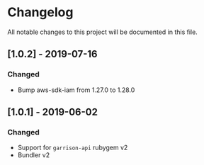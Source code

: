# Changelog
All notable changes to this project will be documented in this file.

## [1.0.2] - 2019-07-16
### Changed
- Bump aws-sdk-iam from 1.27.0 to 1.28.0

## [1.0.1] - 2019-06-02
### Changed
- Support for `garrison-api` rubygem v2
- Bundler v2
